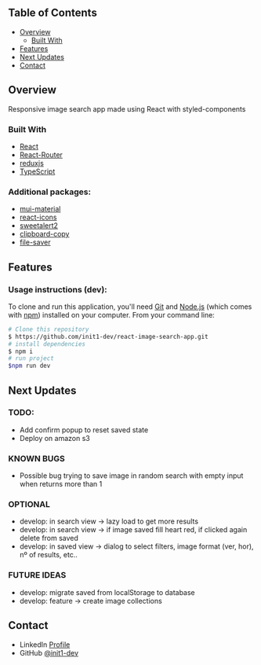 ## Table of Contents

- [Overview](#overview)
    - [Built With](#built-with)
- [Features](#features)
- [Next Updates](#Next-updates)
- [Contact](#contact)

## Overview

Responsive image search app made using React with styled-components

### Built With

- [React](https://es.react.dev/)
- [React-Router](https://reactrouter.com/en/main)
- [reduxjs](https://redux.js.org/)
- [TypeScript](https://www.typescriptlang.org/)

### Additional packages:

- [mui-material](https://mui.com/)
- [react-icons](https://www.npmjs.com/package/react-icons)
- [sweetalert2](https://www.npmjs.com/package/sweetalert2)
- [clipboard-copy](https://www.npmjs.com/package/clipboard-copy)
- [file-saver](https://www.npmjs.com/package/file-saver)

## Features

### Usage instructions (dev):

To clone and run this application, you'll need [Git](https://git-scm.com) and [Node.js](https://nodejs.org/en/download/) (which comes with [npm](http://npmjs.com)) installed on your computer. From your command line:

```bash
# Clone this repository
$ https://github.com/init1-dev/react-image-search-app.git
# install dependencies
$ npm i
# run project
$npm run dev
```

## Next Updates

### TODO:
- Add confirm popup to reset saved state
- Deploy on amazon s3

### KNOWN BUGS
- Possible bug trying to save image in random search with empty input when returns more than 1

### OPTIONAL
- develop: in search view -> lazy load to get more results
- develop: in search view -> if image saved fill heart red, if clicked again delete from saved
- develop: in saved view -> dialog to select filters, image format (ver, hor), nº of results, etc..

### FUTURE IDEAS
- develop: migrate saved from localStorage to database
- develop: feature -> create image collections

## Contact

- LinkedIn [Profile](https://www.linkedin.com/in/in1t-jorge-guillen/)
- GitHub [@init1-dev](https://github.com/init1-dev)
